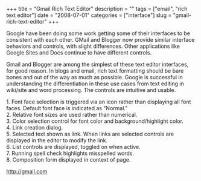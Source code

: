 +++
title = "Gmail Rich Text Editor"
description = ""
tags = ["email", "rich text editor"]
date = "2008-07-01"
categories = ["interface"]
slug = "gmail-rich-text-editor"
+++


<p>Google have been doing some work getting some of their interfaces to be consistent with each other. GMail and Blogger now provide similar interface behaviors and controls, with slight differences. Other applications like Google Sites and Docs continue to have different controls.</p>
<p>Gmail and Blogger are among the simplest of these text editor interfaces, for good reason. In blogs and email, rich text formatting should be bare bones and out of the way as much as possible. Google is successful in understanding the differentiation in these use cases from text editing in wiki/site and word processing. The controls are intuitive and usable.</p>
<div id="screens-full" class="clear"><div class="caption">1. Font face selection is triggered via an icon rather than displaying all font faces. Default font face is indicated as &quot;Normal.&quot;</div><div class="fullimg clear"><a href="http://media.konigi.com/interface/gmail-rich-text-editor-1.png" class="group" rel="group" title="1. Font face selection is triggered via an icon rather than displaying all font faces. Default font ..."><img src="http://media.konigi.com/interface/gmail-rich-text-editor-1.png" alt="" class="img-responsive"></a></div></div><div id="screens-full" class="clear"><div class="caption">2. Relative font sizes are used rather than numerical.</div><div class="fullimg clear"><a href="http://media.konigi.com/interface/gmail-rich-text-editor-2.png" class="group" rel="group" title="2. Relative font sizes are used rather than numerical."><img src="http://media.konigi.com/interface/gmail-rich-text-editor-2.png" alt="" class="img-responsive"></a></div></div><div id="screens-full" class="clear"><div class="caption">3. Color selection control for font color and background/highlight color.</div><div class="fullimg clear"><a href="http://media.konigi.com/interface/gmail-rich-text-editor-3.png" class="group" rel="group" title="3. Color selection control for font color and background/highlight color."><img src="http://media.konigi.com/interface/gmail-rich-text-editor-3.png" alt="" class="img-responsive"></a></div></div><div id="screens-full" class="clear"><div class="caption">4. Link creation dialog.</div><div class="fullimg clear"><a href="http://media.konigi.com/interface/gmail-rich-text-editor-4.png" class="group" rel="group" title="4. Link creation dialog."><img src="http://media.konigi.com/interface/gmail-rich-text-editor-4.png" alt="" class="img-responsive"></a></div></div><div id="screens-full" class="clear"><div class="caption">5. Selected text shown as link. When links are selected controls are displayed in the editor to modify the link.</div><div class="fullimg clear"><a href="http://media.konigi.com/interface/gmail-rich-text-editor-5.png" class="group" rel="group" title="5. Selected text shown as link. When links are selected controls are displayed in the editor to modi..."><img src="http://media.konigi.com/interface/gmail-rich-text-editor-5.png" alt="" class="img-responsive"></a></div></div><div id="screens-full" class="clear"><div class="caption">6. List controls are displayed, toggled on when active.</div><div class="fullimg clear"><a href="http://media.konigi.com/interface/gmail-rich-text-editor-6.png" class="group" rel="group" title="6. List controls are displayed, toggled on when active."><img src="http://media.konigi.com/interface/gmail-rich-text-editor-6.png" alt="" class="img-responsive"></a></div></div><div id="screens-full" class="clear"><div class="caption">7. Running spell check highlights misspelled words.</div><div class="fullimg clear"><a href="http://media.konigi.com/interface/gmail-rich-text-editor-7.png" class="group" rel="group" title="7. Running spell check highlights misspelled words."><img src="http://media.konigi.com/interface/gmail-rich-text-editor-7.png" alt="" class="img-responsive"></a></div></div><div id="screens-full" class="clear"><div class="caption">8. Composition form displayed in context of page.</div><div class="fullimg clear"><a href="http://media.konigi.com/interface/gmail-rich-text-editor-8.png" class="group" rel="group" title="8. Composition form displayed in context of page."><img src="http://media.konigi.com/interface/gmail-rich-text-editor-8.png" alt="" class="img-responsive"></a></div></div>        
<p><a href="http://gmail.com/">http://gmail.com</a></p>

